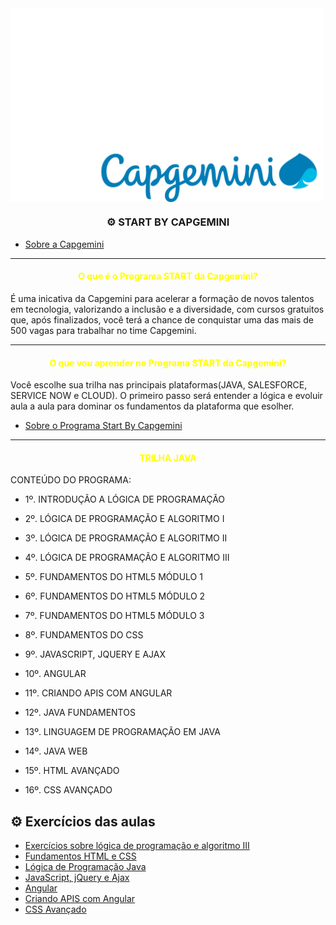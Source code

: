 <img align="center" width="500" src="https://github.com/Paulo-Ultra/Programa-Start-Capgemini/blob/main/logo.png" style="max-width:200%;">

<h3 align="center"> ⚙️
START BY CAPGEMINI
 </h3>
  
  
- [Sobre a Capgemini](https://github.com/Paulo-Ultra/Programa-Start-Capgemini/blob/main/PowerPoint%20Presentation%20-%20A%20Capgemini.pdf)
--------------------------------------------------------


<h4 align="center" style="color:yellow">O que é o Programa START da Capgemini?</h4>
É uma inicativa da Capgemini para acelerar a formação de novos talentos em tecnologia, valorizando a inclusão e a diversidade, com cursos gratuitos que, após finalizados, você terá a chance de conquistar uma das mais de 500 vagas para trabalhar no time Capgemini.


---------------------------------------------------------------------------------
<h4 align="center" style="color:yellow">O que vou aprender no Programa START da Capgemini?</h4>
Você escolhe sua trilha nas principais plataformas(JAVA, SALESFORCE, SERVICE NOW e CLOUD). O primeiro passo será entender a lógica e evoluir aula a aula para dominar os fundamentos da plataforma que esolher.

- [Sobre o Programa Start By Capgemini](https://github.com/Paulo-Ultra/Programa-Start-Capgemini/blob/main/Powerpoint%20Template%20-%20Guia_Completo_do_Programa.pdf)

-----------------------------------------------------------------
<h4 align="center" style="color:yellow">TRILHA JAVA</h4>
CONTEÚDO DO PROGRAMA:

- 1º. INTRODUÇÃO A LÓGICA DE PROGRAMAÇÃO

- 2º. LÓGICA DE PROGRAMAÇÃO E ALGORITMO I

- 3º. LÓGICA DE PROGRAMAÇÃO E ALGORITMO II

- 4º. LÓGICA DE PROGRAMAÇÃO E ALGORITMO III

- 5º. FUNDAMENTOS DO HTML5 MÓDULO 1

- 6º. FUNDAMENTOS DO HTML5 MÓDULO 2

- 7º. FUNDAMENTOS DO HTML5 MÓDULO 3

- 8º. FUNDAMENTOS DO CSS

- 9º. JAVASCRIPT, JQUERY E AJAX

- 10º. ANGULAR

- 11º. CRIANDO APIS COM ANGULAR

- 12º. JAVA FUNDAMENTOS

- 13º. LINGUAGEM DE PROGRAMAÇÃO EM JAVA

- 14º. JAVA WEB

- 15º. HTML AVANÇADO

- 16º. CSS AVANÇADO

## ⚙️ Exercícios das aulas

- [Exercícios sobre lógica de programação e algoritmo III](https://github.com/Paulo-Ultra/Programa-Start-Capgemini/tree/main/L%C3%B3gica%20de%20Programa%C3%A7%C3%A3o%20e%20Algoritmos%20III)
- [Fundamentos HTML e CSS](https://github.com/Paulo-Ultra/Programa-Start-Capgemini/tree/main/Fundamentos%20HTML%20Capgemini)
- [Lógica de Programação Java](https://github.com/Paulo-Ultra/Programa-Start-Capgemini/tree/main/Linguagem%20de%20Programa%C3%A7%C3%A3o%20Java)
- [JavaScript, jQuery e Ajax](https://github.com/Paulo-Ultra/Programa-Start-Capgemini/tree/main/JavaScript)
- [Angular](https://github.com/Paulo-Ultra/Programa-Start-Capgemini/tree/main/Angular)
- [Criando APIS com Angular](https://github.com/Paulo-Ultra/Programa-Start-Capgemini/tree/main/Criando%20APIs%20com%20Angular)
- [CSS Avançado](https://github.com/Paulo-Ultra/Programa-Start-Capgemini/tree/main/CSS%20Avan%C3%A7ado)



